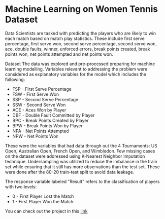 # Machine Learning on Women Tennis Dataset

Data Scientists are tasked with predicting the players who are likely to win each match based on match play statistics. These include first serve percentage, first serve won, second serve percentage, second serve won, ace, double faults, winner, unforced errors, break points created, break points won, net points attempted and net points won.

Dataset
The data was explored and pre-processed preparing for machine learning modelling. Variables relevant to addressing the problem were considered as explanatory variables for the model which includes the following:

- FSP - First Serve Percentage
- FSW - First Serve Won
- SSP - Second Serve Percentage
- SSW - Second Serve Won
- ACE - Aces Won by Player
- DBF - Double Fault Committed by Player
- BPC - Break Points Created by Player
- BPW - Break Points Won by Player
- NPA - Net Points Attempted
- NPW - Net Points Won

These were the variables that had data through out the 4 Tournaments: US Open, Australian Open, French Open, and Wimbledon. Few missing cases on the dataset were addressed using K-Nearest Neighbor Imputation technique. Undersampling was utilized to reduce the imbalance in the train set while ensuring that it still has more observations than the test set. These were done after the 80-20 train-test split to avoid data leakage.

The response variable labeled "Result" refers to the classification of players with two levels:
- 0 - First Player Lost the Match
- 1 - First Player Won the Match

You can check out the project in this [link](https://github.com/Dcroix/TennisML/blob/main/Machine-Learning-on-Women-Tennis-Dataset.ipynb.ipynb)
